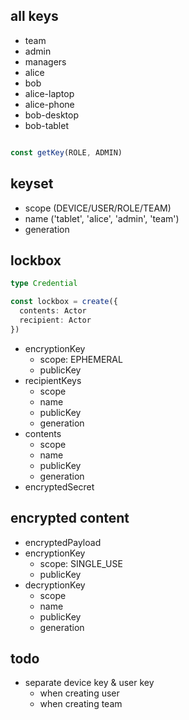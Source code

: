 ﻿## all keys

- team
- admin
- managers
- alice
- bob
- alice-laptop
- alice-phone
- bob-desktop
- bob-tablet

```ts

const getKey(ROLE, ADMIN)
```

## keyset

- scope (DEVICE/USER/ROLE/TEAM)
- name ('tablet', 'alice', 'admin', 'team')
- generation

## lockbox

```ts
type Credential

const lockbox = create({
  contents: Actor
  recipient: Actor
})
```

- encryptionKey
  - scope: EPHEMERAL
  - publicKey
- recipientKeys
  - scope
  - name
  - publicKey
  - generation
- contents
  - scope
  - name
  - publicKey
  - generation
- encryptedSecret

## encrypted content

- encryptedPayload
- encryptionKey
  - scope: SINGLE_USE
  - publicKey
- decryptionKey
  - scope
  - name
  - publicKey
  - generation

## todo

- separate device key & user key
  - when creating user
  - when creating team
